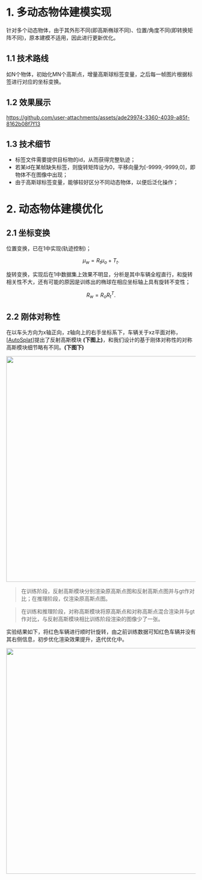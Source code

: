 # 1. 多动态物体建模实现
针对多个动态物体，由于其外形不同(即高斯椭球不同)、位置/角度不同(即转换矩阵不同)，原本建模不适用，因此进行更新优化。
## 1.1 技术路线
如N个物体，初始化MN个高斯点，增量高斯球标签变量，之后每一帧图片根据标签进行对应的坐标变换。

## 1.2 效果展示

https://github.com/user-attachments/assets/ade29974-3360-4039-a85f-8162b08f7f13

## 1.3 技术细节
- 标签文件需要提供目标物的id，从而获得完整轨迹；
- 若某id在某帧缺失标签，则旋转矩阵设为0，平移向量为[-9999,-9999,0]，即物体不在图像中出现；
- 由于高斯球标签变量，能够较好区分不同动态物体，以便后泛化操作；

# 2. 动态物体建模优化
## 2.1 坐标变换
位置变换，已在1中实现(轨迹控制)；

$$
\mu_w = R_t \mu_o + T_t.
$$

旋转变换，实现后在1中数据集上效果不明显，分析是其中车辆全程直行，和旋转相关性不大，还有可能的原因是训练出的椭球在相应坐标轴上具有旋转不变性；

$$
R_w = R_o R_t^T.
$$

## 2.2 刚体对称性

在以车头方向为x轴正向，z轴向上的右手坐标系下，车辆关于xz平面对称，[[AutoSplat](https://arxiv.org/abs/2407.02598)]提出了反射高斯模块 **(下图上)**，和我们设计的基于刚体对称性的对称高斯模块细节略有不同。**(下图下)**

<div align=center>
<img src="https://github.com/user-attachments/assets/ee357360-a7f7-4190-a79e-e23c33efcfdf" width="600px">
</div>

> 在训练阶段，反射高斯模块分别渲染原高斯点图和反射高斯点图并与gt作对比；在推理阶段，仅渲染原高斯点图。

> 在训练和推理阶段，对称高斯模块将原高斯点和对称高斯点混合渲染并与gt作对比，与反射高斯模块相比训练阶段渲染的图像少了一张。

实验结果如下，将红色车辆进行顺时针旋转，由之前训练数据可知红色车辆并没有其右侧信息，初步优化渲染效果提升，迭代优化中。

<div align=center>
<img src="https://github.com/user-attachments/assets/8baaa4e5-b1be-4360-86a5-45a0e2936dd3" width="600px">
</div>
